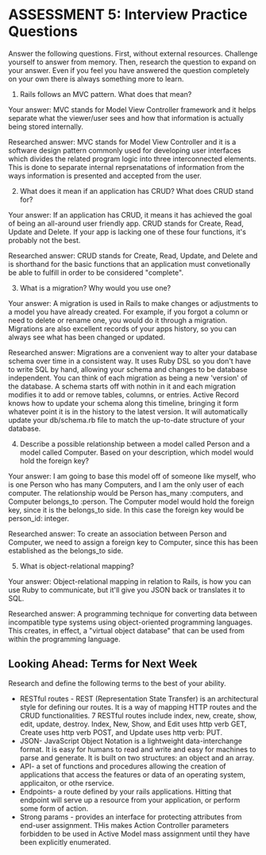 # ASSESSMENT 5: Interview Practice Questions

Answer the following questions. First, without external resources. Challenge yourself to answer from memory. Then, research the question to expand on your answer. Even if you feel you have answered the question completely on your own there is always something more to learn.   

1. Rails follows an MVC pattern. What does that mean?

  Your answer: MVC stands for Model View Controller framework and it helps separate what the viewer/user sees and how that information is actually being stored internally.

  Researched answer: MVC stands for Model View Controller and it is a software design pattern commonly used for developing user interfaces which divides the related program logic into three interconnected elements.  This is done to separate internal reprsenatations of information from the ways information is presented and accepted from the user.


2. What does it mean if an application has CRUD? What does CRUD stand for?

  Your answer: If an application has CRUD, it means it has achieved the goal of being an all-around user friendly app.  CRUD stands for Create, Read, Update and Delete.  If your app is lacking one of these four functions, it's probably not the best.

  Researched answer: CRUD stands for Create, Read, Update, and Delete and is shorthand for the basic functions that an application must convetionally be able to fulfill in order to be considered "complete".


3. What is a migration? Why would you use one?

  Your answer: A migration is used in Rails to make changes or adjustments to a model you have already created.  For example, if you forgot a column or need to delete or rename one, you would do it through a migration.  Migrations are also excellent records of your apps history, so you can always see what has been changed or updated.

  Researched answer: Migrations are a convenient way to alter your database schema over time in a consistent way.  It uses Ruby DSL so you don't have to write SQL by hand, allowing your schema and changes to be database independent. You can think of each migration as being a new 'version' of the database.  A schema starts off with nothin in it and each migration modifies it to add or remove tables, columns, or entries.  Active Record knows how to update your schema along this timeline, bringing it form whatever point it is in the history to the latest version.  It will automatically update your db/schema.rb file to match the up-to-date structure of your database.


4. Describe a possible relationship between a model called Person and a model called Computer. Based on your description, which model would hold the foreign key?

  Your answer: I am going to base this model off of someone like myself, who is one Person who has many Computers, and I am the only user of each computer.  The relationship would be Person has_many :computers, and Computer belongs_to :person.  The Computer model would hold the foreign key, since it is the belongs_to side.  In this case the foreign key would be person_id: integer.

  Researched answer: To create an association between Person and Computer, we need to assign a foreign key to Computer, since this has been established as the belongs_to side.



5. What is object-relational mapping?

  Your answer: Object-relational mapping in relation to Rails, is how you can use Ruby to communicate, but it'll give you JSON back or translates it to SQL.

  Researched answer: A programming technique for converting data between incompatible type systems using object-oriented programming languages.  This creates, in effect, a "virtual object database" that can be used from within the programming language.



## Looking Ahead: Terms for Next Week

Research and define the following terms to the best of your ability.
- RESTful routes - REST (Representation State Transfer) is an architectural style for defining our routes.  It is a way of mapping HTTP routes and the CRUD functionalities.  7 RESTful routes include index, new, create, show, edit, update, destroy.  Index, New, Show, and Edit uses http verb GET, Create uses http verb POST, and Update uses http verb: PUT.
- JSON- JavaScript Object Notation is a lightweight data-interchange format.  It is easy for humans to read and write and easy for machines to parse and generate.  It is built on two structures: an object and an array.
- API- a set of functions and procedures allowing the creation of applications that access the features or data of an operating system, applicaiton, or othe rservice.
- Endpoints- a route defined by your rails applications.  Hitting that endpoint will serve up a resource from your application, or perform some form of action.
- Strong params - provides an interface for protecting attributes from end-user assignment.  THis makes Action Controller parameters forbidden to be used in Active Model mass assignment until they have been explicitly enumerated.
